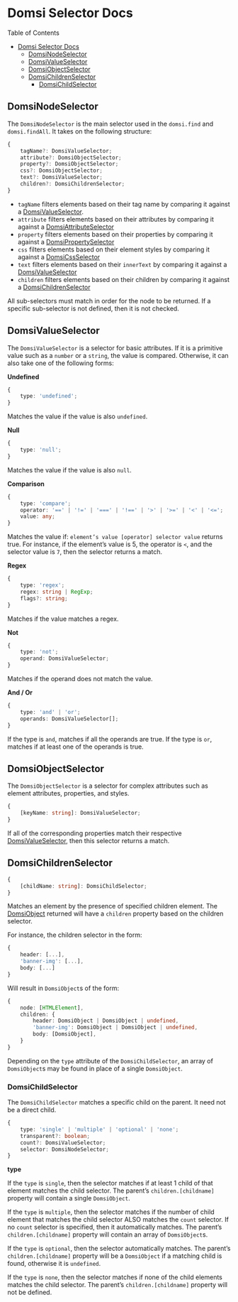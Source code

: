 # Domsi Selector Docs

Table of Contents

- [Domsi Selector Docs](#domsi-selector-docs)
  - [DomsiNodeSelector](#domsinodeselector)
  - [DomsiValueSelector](#domsivalueselector)
  - [DomsiObjectSelector](#domsiobjectselector)
  - [DomsiChildrenSelector](#domsichildrenselector)
    - [DomsiChildSelector](#domsichildselector)

## DomsiNodeSelector

The `DomsiNodeSelector` is the main selector used in the `domsi.find` and `domsi.findAll`. It takes on the following structure:

```typescript
{
    tagName?: DomsiValueSelector;
    attribute?: DomsiObjectSelector;
    property?: DomsiObjectSelector;
    css?: DomsiObjectSelector;
    text?: DomsiValueSelector;
    children?: DomsiChildrenSelector;
}
```

-   `tagName` filters elements based on their tag name by comparing it against a [DomsiValueSelector](#domsivalueselector).
-   `attribute` filters elements based on their attributes by comparing it against a [DomsiAttributeSelector](#domsiattributeselector)
-   `property` filters elements based on their properties by comparing it against a [DomsiPropertySelector](#domsipropertyselector)
-   `css` filters elements based on their element styles by comparing it against a [DomsiCssSelector](#domsicssselector)
-   `text` filters elements based on their `innerText` by comparing it against a [DomsiValueSelector](#domsivalueselector)
-   `children` filters elements based on their children by comparing it against a [DomsiChildrenSelector](#domsichildrenselector)

All sub-selectors must match in order for the node to be returned. If a specific sub-selector is not defined, then it is not checked.

## DomsiValueSelector

The `DomsiValueSelector` is a selector for basic attributes. If it is a primitive value such as a `number` or a `string`, the value is compared. Otherwise, it can also take one of the following forms:

**Undefined**

```typescript
{
    type: 'undefined';
}
```

Matches the value if the value is also `undefined`.

**Null**

```typescript
{
    type: 'null';
}
```

Matches the value if the value is also `null`.

**Comparison**

```typescript
{
    type: 'compare';
    operator: '==' | '!=' | '===' | '!==' | '>' | '>=' | '<' | '<=';
    value: any;
}
```

Matches the value if: `element’s value [operator] selector value` returns true. For instance, if the element’s value is 5, the operator is `<`, and the selector value is `7`, then the selector returns a match.

**Regex**

```typescript
{
    type: 'regex';
    regex: string | RegExp;
    flags?: string;
}
```

Matches if the value matches a regex.

**Not**

```typescript
{
    type: 'not';
    operand: DomsiValueSelector;
}
```

Matches if the operand does not match the value.

**And / Or**

```typescript
{
    type: 'and' | 'or';
    operands: DomsiValueSelector[];
}
```

If the type is `and`, matches if all the operands are true.
If the type is `or`, matches if at least one of the operands is true.

## DomsiObjectSelector

The `DomsiObjectSelector` is a selector for complex attributes such as element attributes, properties, and styles.

```typescript
{
    [keyName: string]: DomsiValueSelector;
}
```

If all of the corresponding properties match their respective [DomsiValueSelector](#domsivalueselector), then this selector returns a match.

## DomsiChildrenSelector

```typescript
{
    [childName: string]: DomsiChildSelector;
}
```

Matches an element by the presence of specified children element. The [DomsiObject](./readme.md) returned will have a `children` property based on the children selector.

For instance, the children selector in the form:

```typescript
{
    header: [...],
    'banner-img': [...],
    body: [...]
}
```

Will result in `DomsiObject`s of the form:

```typescript
{
    node: [HTMLElement],
    children: {
        header: DomsiObject | DomsiObject | undefined,
        'banner-img': DomsiObject | DomsiObject | undefined,
        body: [DomsiObject],
    }
}
```

Depending on the `type` attribute of the `DomsiChildSelector`, an array of `DomsiObject`s may be found in place of a single `DomsiObject`.

### DomsiChildSelector

The `DomsiChildSelector` matches a specific child on the parent. It need not be a direct child.

```typescript
{
    type: 'single' | 'multiple' | 'optional' | 'none';
    transparent?: boolean;
    count?: DomsiValueSelector;
    selector: DomsiNodeSelector;
}
```

**type**

If the `type` is `single`, then the selector matches if at least 1 child of that element matches the child selector. The parent’s `children.[childname]` property will contain a single `DomsiObject`.

If the `type` is `multiple`, then the selector matches if the number of child element that matches the child selector ALSO matches the `count` selector. If no `count` selector is specified, then it automatically matches. The parent’s `children.[childname]` property will contain an array of `DomsiObject`s.

If the `type` is `optional`, then the selector automatically matches. The parent’s `children.[childname]` property will be a `DomsiObject` if a matching child is found, otherwise it is `undefined`.

If the `type` is `none`, then the selector matches if none of the child elements matches the child selector. The parent’s `children.[childname]` property will not be defined.